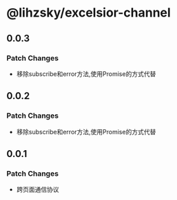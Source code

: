 # @lihzsky/excelsior-channel

## 0.0.3
### Patch Changes

- 移除subscribe和error方法,使用Promise的方式代替

## 0.0.2
### Patch Changes

- 移除subscribe和error方法,使用Promise的方式代替

## 0.0.1
### Patch Changes

- 跨页面通信协议
